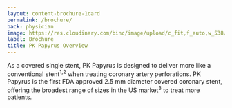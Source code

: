 ```yaml
---
layout: content-brochure-1card
permalink: /brochure/
back: physician
image: https://res.cloudinary.com/binc/image/upload/c_fit,f_auto,w_538/v1537912866/product/pk-papyrus/PK_Papyrus_442278_A_US_Sep_2018_Page_1.jpg
label: Brochure
title: PK Papyrus Overview
---
```


As a covered single stent, PK Papyrus is designed to deliver more like a conventional stent<sup>1,2</sup> when treating coronary artery perforations. PK Papyrus is the first FDA approved 2.5 mm diameter covered coronary stent, offering the broadest range of sizes in the US market<sup>3</sup> to treat more patients.
